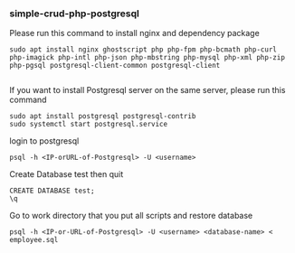 ### simple-crud-php-postgresql

Please run this command to install nginx and dependency package

```
sudo apt install nginx ghostscript php php-fpm php-bcmath php-curl php-imagick php-intl php-json php-mbstring php-mysql php-xml php-zip php-pgsql postgresql-client-common postgresql-client
		 
```

If you want to install Postgresql server on the same server, please run this command
```
sudo apt install postgresql postgresql-contrib
sudo systemctl start postgresql.service
```
login to postgresql 

```
psql -h <IP-orURL-of-Postgresql> -U <username>
```

Create Database test then quit
```
CREATE DATABASE test;
\q
```

Go to work directory that you put all scripts and restore database
```
psql -h <IP-or-URL-of-Postgresql> -U <username> <database-name> < employee.sql
```									     
